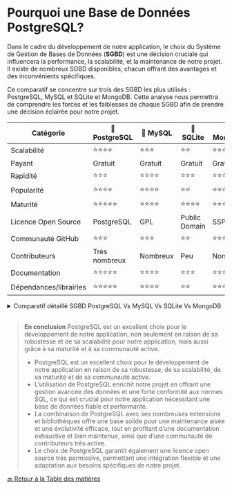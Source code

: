 # Pourquoi une Base de Données PostgreSQL?


Dans le cadre du développement de notre application, le choix du Système de Gestion de Bases de Données (**SGBD**) est une décision cruciale qui influencera la performance, la scalabilité, et la maintenance de notre projet. Il existe de nombreux SGBD disponibles, chacun offrant des avantages et des inconvénients spécifiques.

Ce comparatif se concentre sur trois des SGBD les plus utilisés : PostgreSQL, MySQL et SQLite et MongoDB.
Cette analyse nous permettra de comprendre les forces et les faiblesses de chaque SGBD afin de prendre une décision éclairée pour notre projet.

| Catégorie              | 🥇 PostgreSQL   | 🥈 MySQL     | 🥉 SQLite     | 🏅 MongoDB      |
| ---------------------- | --------------- | ------------ | ------------- | --------------- |
| Scalabilité            | ⭐️⭐️⭐️⭐️    | ⭐️⭐️⭐️    | ⭐️⭐️        | ⭐️⭐️⭐️⭐️    |
| Payant                 | Gratuit         | Gratuit      | Gratuit       | Gratuit         |
| Rapidité               | ⭐️⭐️⭐️       | ⭐️⭐️⭐️⭐️ | ⭐️⭐️⭐️     | ⭐️⭐️⭐️⭐️⭐️ |
| Popularité             | ⭐️⭐️⭐️⭐️    | ⭐️⭐️⭐️⭐️ | ⭐️⭐️        | ⭐️⭐️⭐️⭐️⭐️ |
| Maturité               | ⭐️⭐️⭐️⭐️⭐️ | ⭐️⭐️⭐️⭐️ | ⭐️⭐️⭐️⭐️  | ⭐️⭐️⭐️⭐️    |
| Licence Open Source    | PostgreSQL      | GPL          | Public Domain | SSPL            |
| Communauté GitHub      | ⭐️⭐️⭐️       | ⭐️⭐️⭐️    | ⭐️⭐️        | ⭐️⭐️⭐️⭐️    |
| Contributeurs          | Très nombreux   | Nombreux     | Peu           | Nombreux        |
| Documentation          | ⭐️⭐️⭐️⭐️⭐️ | ⭐️⭐️⭐️⭐️ | ⭐️⭐️⭐️     | ⭐️⭐️⭐️⭐️    |
| Dépendances/librairies | ⭐️⭐️⭐️⭐️⭐️ | ⭐️⭐️⭐️⭐️ | ⭐️⭐️        | ⭐️⭐️⭐️⭐️⭐️ |

<details>
<summary>Comparatif détaillé SGBD PostgreSQL Vs MySQL Vs SQLite Vs MongoDB</summary>

1. Scalabilité :

   - **PostgreSQL** : ⭐️⭐️⭐️⭐️ - PostgreSQL est bien connu pour sa capacité à évoluer pour des applications à grande échelle.
   - **MySQL** : ⭐️⭐️⭐️ - MySQL peut évoluer, mais il est souvent considéré comme moins performant pour les très grandes échelles comparé à PostgreSQL.
   - **SQLite** : ⭐️⭐️ - SQLite est conçu pour des applications légères et ne convient pas aux grands projets nécessitant une grande scalabilité.
   - **MongoDB** : ⭐️⭐️⭐️⭐️ - Conçu pour être facilement scalable horizontalement, idéal pour les grands volumes de données.

2. Payant :

   - Toutes les bases de données mentionnées sont gratuites.

3. Rapidité :

   - **PostgreSQL** : ⭐️⭐️⭐️ - PostgreSQL est performant mais parfois un peu plus lent en comparaison avec MySQL dans certains scénarios.
   - **MySQL** : ⭐️⭐️⭐️⭐️ - MySQL est souvent reconnu pour sa rapidité et sa performance.
   - **SQLite** : ⭐️⭐️⭐️ - SQLite est rapide pour les petites applications et les fichiers locaux, mais moins performant à grande échelle.
   - **MongoDB** : ⭐️⭐️⭐️⭐️⭐️ - Très performant pour les opérations de lecture/écriture de grands volumes de données non structurées.

4. Popularité :

   - **PostgreSQL** : ⭐️⭐️⭐️⭐️ - Très populaire, surtout dans les environnements professionnels.
   - **MySQL** : ⭐️⭐️⭐️⭐️ - Très populaire, notamment pour les applications web.
   - **SQLite** : ⭐️⭐️ - Populaire pour les applications légères et mobiles, mais moins connu que les deux autres.
   - **MongoDB** : ⭐️⭐️⭐️⭐️⭐️ - Extrêmement populaire dans les environnements NoSQL et les applications modernes.

5. Maturité :

   - **PostgreSQL** : ⭐️⭐️⭐️⭐️⭐️ - Très mature avec une longue histoire de développement.
   - **MySQL** : ⭐️⭐️⭐️⭐️ - Très mature également, mais légèrement derrière PostgreSQL en termes de fonctionnalités avancées.
   - **SQLite** : ⭐️⭐️⭐️⭐️ - Mature pour ses cas d’utilisation spécifiques, mais limité pour les grandes applications.
   - **MongoDB** : ⭐️⭐️⭐️⭐️ - Assez mature, avec une adoption croissante et des améliorations constantes.

6. Licence Open Source :

   - **PostgreSQL** : PostgreSQL License - Très permissive.
   - **MySQL** : GPL - Licence libre.
   - **SQLite** : Public Domain - Aucune restriction.
   - **MongoDB** : SSPL - Licence Server Side Public License, plus restrictive pour l’utilisation commerciale.

7. Communauté GitHub :

   - **PostgreSQL** : ⭐️⭐️⭐️ - Grande communauté active.
   - **MySQL** : ⭐️⭐️⭐️ - Communauté active.
   - **SQLite** : ⭐️⭐️ - Moins grande communauté comparée aux deux autres.
   - **MongoDB** : ⭐️⭐️⭐️⭐️ - Très grande communauté avec de nombreuses contributions.

8. Contributeurs :

   - **PostgreSQL** : Très nombreux - Grande participation de la communauté.
   - **MySQL** : Nombreux - Grande participation, mais contrôlée par Oracle.
   - **SQLite** : Peu - Développement principalement assuré par un petit groupe de développeurs.
   - **MongoDB** : Nombreux - Active participation de la communauté et de l’entreprise MongoDB, Inc.

9. Documentation :

   - **PostgreSQL** : ⭐️⭐️⭐️⭐️⭐️ - Documentation exhaustive et bien maintenue.
   - **MySQL** : ⭐️⭐️⭐️⭐️ - Bonne documentation.
   - **SQLite** : ⭐️⭐️⭐️ - Documentation adéquate mais moins détaillée que les deux autres.
   - **MongoDB** : ⭐️⭐️⭐️⭐️ - Documentation complète et bien maintenue, avec de nombreux tutoriels.

10. Dépendances/librairies :

- **PostgreSQL** : ⭐️⭐️⭐️⭐️⭐️ - Nombreuses bibliothèques et extensions disponibles.
- **MySQL** : ⭐️⭐️⭐️⭐️ - Nombreuses bibliothèques et extensions disponibles.
- **SQLite** : ⭐️⭐️ - Moins de dépendances et de bibliothèques comparé aux deux autres.
- **MongoDB** : ⭐️⭐️⭐️⭐️⭐️ - Large écosystème de bibliothèques et d’outils disponibles.
</details>
<br>

> **En conclusion** PostgreSQL est un excellent choix pour le développement de notre application, non seulement en raison de sa robustesse et de sa scalabilité pour notre application, mais aussi grâce à sa maturité et à sa communauté active.
>
> >
>
> - PostgreSQL est un excellent choix pour le développement de notre application en raison de sa robustesse, de sa scalabilité, de sa maturité et de sa communauté active.
> - L’utilisation de PostgreSQL enrichit notre projet en offrant une gestion avancée des données et une forte conformité aux normes SQL, ce qui est crucial pour notre application nécessitant une base de données fiable et performante.
> - La combinaison de PostgreSQL avec ses nombreuses extensions et bibliothèques offre une base solide pour une maintenance aisée et une évolutivité efficace, tout en profitant d’une documentation exhaustive et bien maintenue, ainsi que d’une communauté de contributeurs très active.
> - Le choix de PostgreSQL garantit également une licence open source très permissive, permettant une intégration flexible et une adaptation aux besoins spécifiques de notre projet.

[🔙 Retour à la Table des matières](../README.md)
